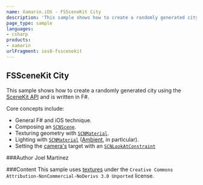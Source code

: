 ```yaml
---
name: Xamarin.iOS - FSSceneKit City
description: 'This sample shows how to create a randomly generated city using the SceneKit API and is written in F&35;. Core concepts include: - General F&35;...'
page_type: sample
languages:
- csharp
products:
- xamarin
urlFragment: ios8-fsscenekit
---
```

## FSSceneKit City
This sample shows how to create a randomly generated city using the [SceneKit API](http://api.xamarin.com/?link=N%3aSceneKit) and is written in F&#35;.

Core concepts include:

- General F&#35; and iOS technique.
- Composing an [`SCNScene`](http://api.xamarin.com/?link=T%3aSceneKit.SCNScene).
- Texturing geometry with [`SCNMaterial`](http://api.xamarin.com/?link=T%3aSceneKit.SCNMaterial).
- Lighting with [`SCNMaterial`](http://api.xamarin.com/?link=T%3aSceneKit.SCNLight) ([Ambient](http://api.xamarin.com/?link=P%3aSceneKit.SCNLightType.Ambient), in particular).
- Setting the [camera's](http://api.xamarin.com/?link=T%3aSceneKit.SCNCamera) target with an [`SCNLookAtConstraint`](http://api.xamarin.com/?link=T%3aSceneKit.SCNLookAtConstraint)

###Author
Joel Martinez

###Content
This sample uses [textures](http://www.sketchuptexture.com/p/buildings.html) under the `Creative Commons Attribution-NonCommercial-NoDerivs 3.0 Unported` license.
